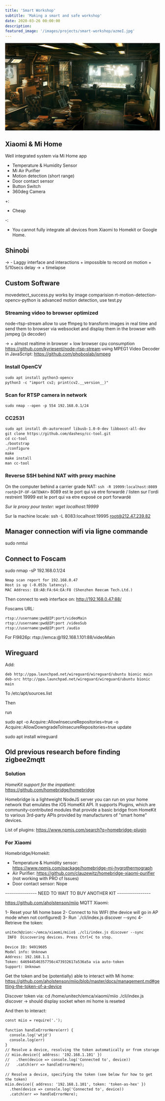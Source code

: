 ```yaml
---
title: 'Smart Workshop'
subtitle: 'Making a smart and safe workshop'
date: 2020-03-26 00:00:00
description:
featured_image: '/images/projects/smart-workshop/azmeI.jpg'
---
```


![](/images/projects/smart-workshop/azmeI.jpg)

## Xiaomi & Mi Home

Well integrated system via Mi Home app
- Temperature & Humidity Sensor
- Mi Air Purifier
- Motion detection (short range)
- Door contact sensor
- Button Switch
- 360deg Camera


+:
- Cheap

-:
- You cannot fully integrate all devices from Xiaomi to Homekit or Google Home.


## Shinobi

-> - Laggy interface and interactions + impossible to record on motion + 5/10secs delay
-> + timelapse

## Custom Software

movedetect_success.py works by image comparision
rt-motion-detection-opencv-python is advanced motion detection, use test.py

### Streaming video to browser optimized
node-rtsp-stream allow to use ffmpeg to transform images in real time and send them to browser via websocket
and display them in the browser with jsmpeg (js decoder)

-> + almost realtime in browser + low browser cpu consumption
https://github.com/kyriesent/node-rtsp-stream
using MPEG1 Video Decoder in JavaScript:
https://github.com/phoboslab/jsmpeg

### Install OpenCV

```
sudo apt install python3-opencv
python3 -c "import cv2; print(cv2.__version__)"
```

### Scan for RTSP camera in network

```
sudo nmap --open -p 554 192.168.0.1/24
```

### CC2531

```
sudo apt install dh-autoreconf libusb-1.0-0-dev libboost-all-dev
git clone https://github.com/dashesy/cc-tool.git
cd cc-tool
./bootstrap
./configure
make
make install
man cc-tool

```

### Reverse SSH behind NAT with proxy machine

On the computer behind a carrier grade NAT:
`ssh -R 19999:localhost:8089 root@<IP-OF-GATEWAY>`
8089 est le port qui va etre forwardé / listen sur l'ordi restreint
19999 est le port qui va etre exposé ce port forwardé

*Sur le proxy pour tester: wget localhost:19999*

Sur la machine locale:
ssh -L 8083:localhost:19995 root@212.47.239.82

## Manager connection wifi via ligne commande

sudo nmtui

## Connect to Foscam

sudo nmap -sP 192.168.0.1/24

```
Nmap scan report for 192.168.0.47
Host is up (-0.053s latency).
MAC Address: E8:AB:FA:64:EA:F8 (Shenzhen Reecam Tech.Ltd.)
```

Then connect to web interface on:
http://192.168.0.47:88/

Foscams URL:
```
rtsp://username:pwd@IP:port/videoMain
rtsp://username:pwd@IP:port /videoSub
rtsp://username:pwd@IP:port /audio
```

For FI9826p:
rtsp://emca:<password>@192.168.1.101:88/videoMain

## Wireguard

Add:
 ```
 deb http://ppa.launchpad.net/wireguard/wireguard/ubuntu bionic main
deb-src http://ppa.launchpad.net/wireguard/wireguard/ubuntu bionic main

```
To /etc/apt/sources.list

Then

run

sudo apt -o Acquire::AllowInsecureRepositories=true -o Acquire::AllowDowngradeToInsecureRepositories=true update

sudo apt install wireguard





## Old previous research before finding zigbee2mqtt


### Solution

*HomeKit support for the impatient*:
https://github.com/homebridge/homebridge

Homebridge is a lightweight NodeJS server you can run on your home network that emulates the iOS HomeKit API. It supports Plugins, which are community-contributed modules that provide a basic bridge from HomeKit to various 3rd-party APIs provided by manufacturers of "smart home" devices.

List of plugins: https://www.npmjs.com/search?q=homebridge-plugin

### For Xiaomi

Homebridge/Homekit:
- Temperature & Humidity sensor: https://www.npmjs.com/package/homebridge-mi-hygrothermograph
- Air Purifier: https://github.com/clauzewitz/homebridge-xiaomi-purifier (not working with PRO cf Issues)
- Door contact sensor: Nope

---------------- NEED TO WAIT TO BUY ANOTHER KIT -----------------

https://github.com/aholstenson/miio
MQTT Xiaomi:

1- Reset your Mi home base
2- Connect to his WIFI (the device will go in AP mode when not configured)
3- Run `./cli/index.js discover --sync
4- Retrieve the token:

```
unitech@zion:~/emca/xiaomi/miio$ ./cli/index.js discover --sync
 INFO  Discovering devices. Press Ctrl+C to stop.

Device ID: 94919605
Model info: Unknown
Address: 192.168.1.1
Token: 646944546357756c473932617a536a5a via auto-token
Support: Unknown
```



Get the token and be (potentially) able to interact with Mi home:
https://github.com/aholstenson/miio/blob/master/docs/management.md#getting-the-token-of-a-device

Discover token via:
cd /home/unitech/emca/xiaomi/miio
./cli/index.js discover
-> should display socket when mi home is reseted

And then to interact:

```
const miio = require('.');

function handleErrorHere(err) {
  console.log('wtjd')
  console.log(err)
}
// Resolve a device, resolving the token automatically or from storage
// miio.device({ address: '192.168.1.101' })
//   .then(device => console.log('Connected to', device))
//   .catch(err => handleErrorHere);

// Resolve a device, specifying the token (see below for how to get the token)
miio.device({ address: '192.168.1.101', token: 'token-as-hex' })
  .then(device => console.log('Connected to', device))
  .catch(err => handleErrorHere);

```
